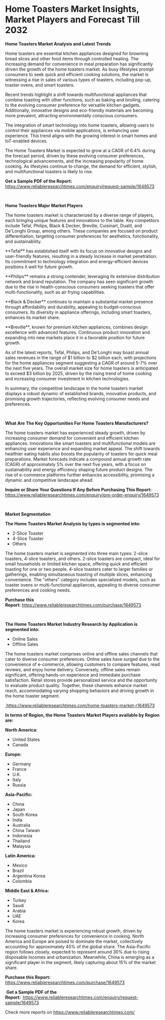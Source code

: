 <p><h1>Home Toasters Market Insights, Market Players and Forecast Till 2032</h1></p><p><strong>Home Toasters Market Analysis and Latest Trends</strong></p>
<p><p>Home toasters are essential kitchen appliances designed for browning bread slices and other food items through controlled heating. The increasing demand for convenience in meal preparation has significantly driven the growth of the home toasters market. As busy lifestyles prompt consumers to seek quick and efficient cooking solutions, the market is witnessing a rise in sales of various types of toasters, including pop-up, toaster ovens, and smart toasters.</p><p>Recent trends highlight a shift towards multifunctional appliances that combine toasting with other functions, such as baking and broiling, catering to the evolving consumer preference for versatile kitchen gadgets. Additionally, innovative designs and eco-friendly materials are becoming more prevalent, attracting environmentally conscious consumers.</p><p>The integration of smart technology into home toasters, allowing users to control their appliances via mobile applications, is enhancing user experience. This trend aligns with the growing interest in smart homes and IoT-enabled devices.</p><p>The Home Toasters Market is expected to grow at a CAGR of 6.4% during the forecast period, driven by these evolving consumer preferences, technological advancements, and the increasing popularity of home cooking. As lifestyles continue to change, the demand for efficient, stylish, and multifunctional toasters is likely to rise.</p></p>
<p><strong>Get a Sample PDF of the Report:&nbsp;</strong> <a href="https://www.reliableresearchtimes.com/enquiry/request-sample/1649573?utm_campaign=3281&utm_medium=2&utm_source=Github&utm_content=ia&utm_term=04042025&utm_id=home-toasters">https://www.reliableresearchtimes.com/enquiry/request-sample/1649573</a></p>
<p>&nbsp;</p>
<p><strong>Home Toasters Major Market Players</strong></p>
<p><p>The home toasters market is characterized by a diverse range of players, each bringing unique features and innovations to the table. Key competitors include Tefal, Philips, Black & Decker, Breville, Cuisinart, Dualit, and De'Longhi Group, among others. These companies are focused on product differentiation, targeting consumer preferences for aesthetics, functionality, and sustainability.</p><p>**Tefal** has established itself with its focus on innovative designs and user-friendly features, resulting in a steady increase in market penetration. Its commitment to technology integration and energy-efficient devices positions it well for future growth.</p><p>**Philips** remains a strong contender, leveraging its extensive distribution network and brand reputation. The company has seen significant growth due to the rise in health-conscious consumers seeking toasters that offer multi-functionality, such as air frying capabilities.</p><p>**Black & Decker** continues to maintain a substantial market presence through affordability and durability, appealing to budget-conscious consumers. Its diversity in appliance offerings, including smart toasters, enhances its market share.</p><p>**Breville**, known for premium kitchen appliances, combines design excellence with advanced features. Continuous product innovation and expanding into new markets place it in a favorable position for future growth.</p><p>As of the latest reports, Tefal, Philips, and De'Longhi may boast annual sales revenues in the range of $1 billion to $2 billion each, with projections for the home appliances segment suggesting a CAGR of around 5-7% over the next five years. The overall market size for home toasters is anticipated to exceed $3 billion by 2025, driven by the rising trend of home cooking and increasing consumer investment in kitchen technologies.</p><p>In summary, the competitive landscape in the home toasters market displays a robust dynamic of established brands, innovative products, and promising growth trajectories, reflecting evolving consumer needs and preferences.</p></p>
<p>&nbsp;</p>
<p><strong>What Are The Key Opportunities For Home Toasters Manufacturers?</strong></p>
<p><p>The home toasters market has experienced steady growth, driven by increasing consumer demand for convenient and efficient kitchen appliances. Innovations like smart toasters and multifunctional models are enhancing user experience and expanding market appeal. The shift towards healthier eating habits also boosts the popularity of toasters for quick meal preparations. Market forecasts indicate a compound annual growth rate (CAGR) of approximately 5% over the next five years, with a focus on sustainability and energy efficiency shaping future product designs. The rise of e-commerce platforms further enhances accessibility, promising a dynamic and competitive landscape ahead.</p></p>
<p><strong>Inquire or Share Your Questions If Any Before Purchasing This Report:</strong> <a href="https://www.reliableresearchtimes.com/enquiry/pre-order-enquiry/1649573?utm_campaign=3281&utm_medium=2&utm_source=Github&utm_content=ia&utm_term=04042025&utm_id=home-toasters">https://www.reliableresearchtimes.com/enquiry/pre-order-enquiry/1649573</a></p>
<p>&nbsp;</p>
<p><strong>Market Segmentation</strong></p>
<p><strong>The Home Toasters Market Analysis by types is segmented into:</strong></p>
<p><ul><li>2-Slice Toaster</li><li>4-Slice Toaster</li><li>Others</li></ul></p>
<p><p>The home toasters market is segmented into three main types: 2-slice toasters, 4-slice toasters, and others. 2-slice toasters are compact, ideal for small households or limited kitchen space, offering quick and efficient toasting for one or two people. 4-slice toasters cater to larger families or gatherings, enabling simultaneous toasting of multiple slices, enhancing convenience. The "others" category includes specialized models, such as toaster ovens or multi-functional appliances, appealing to diverse consumer preferences and cooking needs.</p></p>
<p><strong>Purchase this Report:&nbsp;</strong><a href="https://www.reliableresearchtimes.com/purchase/1649573?utm_campaign=3281&utm_medium=2&utm_source=Github&utm_content=ia&utm_term=04042025&utm_id=home-toasters">https://www.reliableresearchtimes.com/purchase/1649573</a></p>
<p>&nbsp;</p>
<p><strong>The Home Toasters Market Industry Research by Application is segmented into:</strong></p>
<p><ul><li>Online Sales</li><li>Offline Sales</li></ul></p>
<p><p>The home toasters market comprises online and offline sales channels that cater to diverse consumer preferences. Online sales have surged due to the convenience of e-commerce, allowing customers to compare features, read reviews, and enjoy home delivery. Conversely, offline sales remain significant, offering hands-on experience and immediate purchase satisfaction. Retail stores provide personalized service and the opportunity to evaluate product quality. Together, these channels enhance market reach, accommodating varying shopping behaviors and driving growth in the home toaster segment.</p></p>
<p><a href="https://www.reliableresearchtimes.com/home-toasters-market-r1649573?utm_campaign=3281&utm_medium=2&utm_source=Github&utm_content=ia&utm_term=04042025&utm_id=home-toasters">&nbsp;https://www.reliableresearchtimes.com/home-toasters-market-r1649573</a></p>
<p><strong>In terms of Region, the Home Toasters Market Players available by Region are:</strong></p>
<p>
    <p> <strong> North America: </strong>
        <ul>
            <li>United States</li>
            <li>Canada</li>
        </ul>
        </p> 
    <p> <strong> Europe: </strong>
        <ul>
            <li>Germany</li>
            <li>France</li>
            <li>U.K.</li>
            <li>Italy</li>
            <li>Russia</li>
        </ul>
        </p> 
    <p> <strong> Asia-Pacific: </strong>
        <ul>
            <li>China</li>
            <li>Japan</li>
            <li>South Korea</li>
            <li>India</li>
            <li>Australia</li>
            <li>China Taiwan</li>
            <li>Indonesia</li>
            <li>Thailand</li>
            <li>Malaysia</li>
        </ul>
        </p> 
    <p> <strong> Latin America: </strong>
        <ul>
            <li>Mexico</li>
            <li>Brazil</li>
            <li>Argentina Korea</li>
            <li>Colombia</li>
        </ul>
        </p> 
    <p> <strong> Middle East & Africa: </strong>
        <ul>
            <li>Turkey</li>
            <li>Saudi</li>
            <li>Arabia</li>
            <li>UAE</li>
            <li>Korea</li>
        </ul>
    </p>
    </p>
<p><p>The home toasters market is experiencing robust growth, driven by increasing consumer preferences for convenience in cooking. North America and Europe are poised to dominate the market, collectively accounting for approximately 45% of the global share. The Asia-Pacific region follows closely, expected to represent around 30% due to rising disposable incomes and urbanization. Meanwhile, China is emerging as a significant player in the segment, likely capturing about 15% of the market share.</p></p>
<p><strong>Purchase this Report: </strong><a href="https://www.reliableresearchtimes.com/purchase/1649573?utm_campaign=3281&utm_medium=2&utm_source=Github&utm_content=ia&utm_term=04042025&utm_id=home-toasters">https://www.reliableresearchtimes.com/purchase/1649573</a></p>
<p>&nbsp;<strong>Get a Sample PDF of the Report:&nbsp;&nbsp;</strong><a href="https://www.reliableresearchtimes.com/enquiry/request-sample/1649573?utm_campaign=3281&utm_medium=2&utm_source=Github&utm_content=ia&utm_term=04042025&utm_id=home-toasters">https://www.reliableresearchtimes.com/enquiry/request-sample/1649573</a></p>
<p><strong></strong></p>
<p>Check more reports on <a href="https://www.reliableresearchtimes.com/?utm_campaign=3281&utm_medium=2&utm_source=Github&utm_content=ia&utm_term=04042025&utm_id=home-toasters">https://www.reliableresearchtimes.com/</a></p>